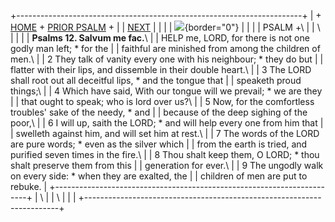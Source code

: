 +-----------------------------------------------------------------------+
| \+ [HOME](../index.html) + [PRIOR PSALM](Ps11.html) +                 |
| [NEXT](Ps13.html)                                                     |
|                                                                       |
| ![](http://stats.superstats.com/b/ss/DAVIDMCMANNES/1){border="0"}     |
|                                                                       |
| PSALM +\                                                              |
| \                                                                     |
|                                                                       |
| **Psalms 12. Salvum me fac.**\                                        |
| HELP me, LORD, for there is not one godly man left; \* for the        |
| faithful are minished from among the children of men.\                |
| 2 They talk of vanity every one with his neighbour; \* they do but    |
| flatter with their lips, and dissemble in their double heart.\        |
| 3 The LORD shall root out all deceitful lips, \* and the tongue that  |
| speaketh proud things;\                                               |
| 4 Which have said, With our tongue will we prevail; \* we are they    |
| that ought to speak; who is lord over us?\                            |
| 5 Now, for the comfortless troubles\' sake of the needy, \* and       |
| because of the deep sighing of the poor,\                             |
| 6 I will up, saith the LORD; \* and will help every one from him that |
| swelleth against him, and will set him at rest.\                      |
| 7 The words of the LORD are pure words; \* even as the silver which   |
| from the earth is tried, and purified seven times in the fire.\       |
| 8 Thou shalt keep them, O LORD; \* thou shalt preserve them from this |
| generation for ever.\                                                 |
| 9 The ungodly walk on every side: \* when they are exalted, the       |
| children of men are put to rebuke.                                    |
+-----------------------------------------------------------------------+
| \                                                                     |
| \                                                                     |
| [](http://www.episcopalnet.org/DBS/DOR.html)                          |
+-----------------------------------------------------------------------+
